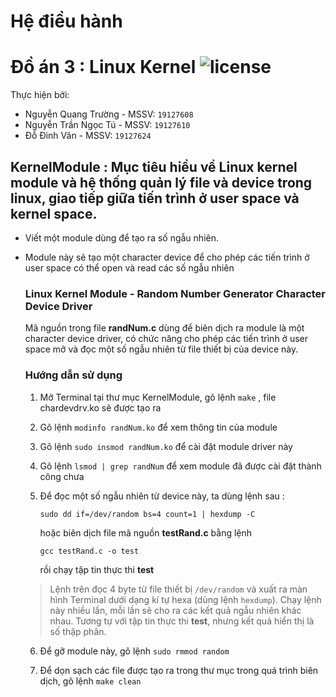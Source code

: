 # Hệ điều hành

# Đồ án 3 : Linux Kernel ![license][1]

Thực hiện bởi: 	
* Nguyễn Quang Trường - MSSV: `19127608`
* Nguyễn Trần Ngọc Tú - MSSV: `19127610`
* Đỗ Đình Văn         - MSSV: `19127624` 

## KernelModule : Mục tiêu hiểu về Linux kernel module và hệ thống quản lý file và device trong linux, giao tiếp giữa tiến trình ở user space và kernel space.
- Viết một module dùng để tạo ra số ngẫu nhiên.
- Module này sẽ tạo một character device để cho phép các tiến trình ở user space có thể open và read các số ngẫu nhiên
   ### Linux Kernel Module - Random Number Generator Character Device Driver
   Mã nguồn trong file **randNum.c** dùng để biên dịch ra module là một character device driver, có chức năng cho phép các tiến trình ở user space mở và đọc một số ngẫu nhiên từ file thiết bị của device này.

   ### Hướng dẫn sử dụng
   1. Mở Terminal tại thư mục KernelModule, gõ lệnh `make` , file chardevdrv.ko sẽ được tạo ra
   
   2. Gõ lệnh `modinfo randNum.ko` để xem thông tin của module
   
   3. Gõ lệnh `sudo insmod randNum.ko` để cài đặt module driver này
   
   4. Gõ lệnh `lsmod | grep randNum` để xem module đã được cài đặt thành công chưa
   
   5. Để đọc một số ngẫu nhiên từ device này, ta dùng lệnh sau :
	   ```
      sudo dd if=/dev/random bs=4 count=1 | hexdump -C      
      ```
      hoặc biên dịch file mã nguồn **testRand.c** bằng lệnh
      ```  	
      gcc testRand.c -o test
      ```
      rồi chạy tập tin thực thi **test** 
   	
   	>Lệnh trên đọc 4 byte từ file thiết bị `/dev/random` và xuất ra màn hình Terminal dưới dạng kí tự hexa (dùng lệnh `hexdump`). Chạy lệnh này nhiều lần, mỗi lần sẽ cho ra các kết quả ngẫu nhiên khác nhau. Tương tự với tập tin thực thi **test**, nhưng kết quả hiển thị là số thập phân.
   	
   6. Để gỡ module này, gõ lệnh `sudo rmmod random`
   
   7. Để dọn sạch các file được tạo ra trong thư mục trong quá trình biên dịch, gõ lệnh `make clean`
   
  
[1]:https://camo.githubusercontent.com/7de7f171e34eba428ffe0a84a2b2297431f55ac3/68747470733a2f2f696d672e736869656c64732e696f2f636f636f61706f64732f6c2f537769667453696d706c6966792e7376673f7374796c653d666c6174
